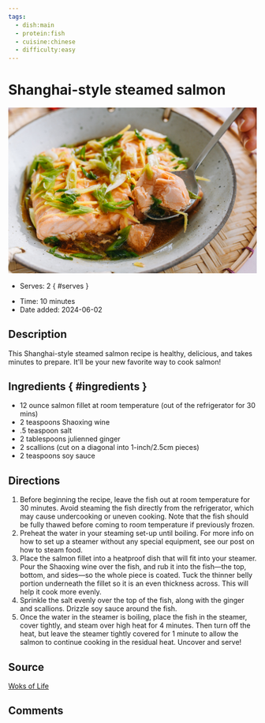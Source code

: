 ```yaml
---
tags:
  - dish:main
  - protein:fish
  - cuisine:chinese
  - difficulty:easy
---
```

<!-- Tags can have colon, but no space around it -->

# Shanghai-style steamed salmon

![Recipe picture](../images/steamed-salmon-shanghai-style-10.jpg)

<!-- Serves has to be a single number, no dashes, but text is allowed after the
number (e.g., 24 cookies) -->
- Serves: 2
{ #serves }
<!-- Time is not parsed, so anything can be input here, and additional
values can be added (e.g., "active time", "cooking time", etc) -->
- Time: 10 minutes
- Date added: 2024-06-02

## Description

This Shanghai-style steamed salmon recipe is healthy, delicious, and takes minutes to prepare. It'll be your new favorite way to cook salmon!

## Ingredients { #ingredients }

<!-- Decimals are allowed, fractions are not. For ranges, use only a single dash
and no spaces between the numbers. -->

- 12 ounce salmon fillet at room temperature (out of the refrigerator for 30 mins)
- 2 teaspoons Shaoxing wine
- .5 teaspoon salt
- 2 tablespoons julienned ginger
- 2 scallions (cut on a diagonal into 1-inch/2.5cm pieces)
- 2 teaspoons soy sauce

## Directions

<!-- If you have a direction that refers to a number of some ingredient, wrap
the number in asterisks and add `{.ingredient-num}` afterwards. For example,
write `Add 2 Tbsp oil to pan` as `Add *2*{.ingredient-num} to pan`. This allows
us to properly change the number when changing the serves value. -->
1. Before beginning the recipe, leave the fish out at room temperature for 30 minutes. Avoid steaming the fish directly from the refrigerator, which may cause undercooking or uneven cooking. Note that the fish should be fully thawed before coming to room temperature if previously frozen.
2. Preheat the water in your steaming set-up until boiling. For more info on how to set up a steamer without any special equipment, see our post on how to steam food.
3. Place the salmon fillet into a heatproof dish that will fit into your steamer. Pour the Shaoxing wine over the fish, and rub it into the fish—the top, bottom, and sides—so the whole piece is coated. Tuck the thinner belly portion underneath the fillet so it is an even thickness across. This will help it cook more evenly.
4. Sprinkle the salt evenly over the top of the fish, along with the ginger and scallions. Drizzle soy sauce around the fish.
5. Once the water in the steamer is boiling, place the fish in the steamer, cover tightly, and steam over high heat for 4 minutes. Then turn off the heat, but leave the steamer tightly covered for 1 minute to allow the salmon to continue cooking in the residual heat. Uncover and serve!

## Source

[Woks of Life](https://thewoksoflife.com/steamed-salmon-shanghai-style/)

## Comments
